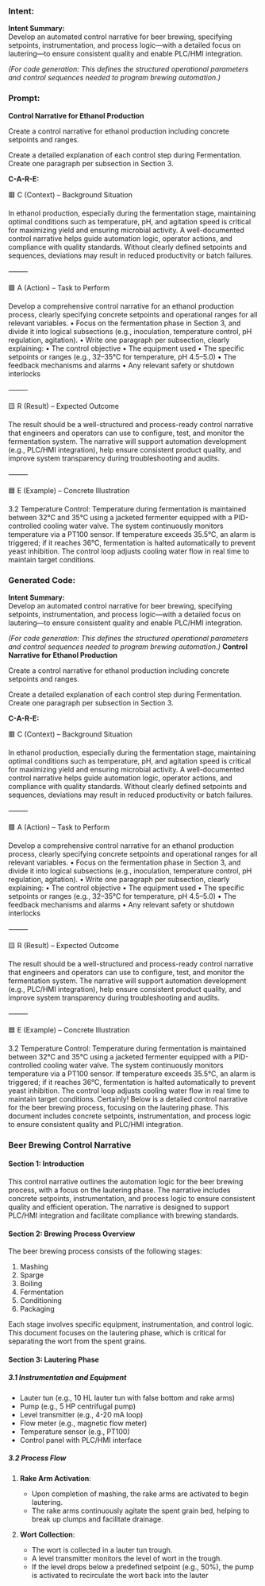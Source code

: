 ### Intent:
**Intent Summary:**  
Develop an automated control narrative for beer brewing, specifying setpoints, instrumentation, and process logic—with a detailed focus on lautering—to ensure consistent quality and enable PLC/HMI integration.  

*(For code generation: This defines the structured operational parameters and control sequences needed to program brewing automation.)*

### Prompt:
**Control Narrative for Ethanol Production**

Create a control narrative for ethanol production including concrete setpoints and ranges.

Create a detailed explanation of each control step during Fermentation. Create one paragraph per subsection in Section 3.

**C-A-R-E:**

🟥 C (Context) – Background Situation

In ethanol production, especially during the fermentation stage, maintaining optimal conditions such as temperature, pH, and agitation speed is critical for maximizing yield and ensuring microbial activity. A well-documented control narrative helps guide automation logic, operator actions, and compliance with quality standards. Without clearly defined setpoints and sequences, deviations may result in reduced productivity or batch failures.

⸻

🟩 A (Action) – Task to Perform

Develop a comprehensive control narrative for an ethanol production process, clearly specifying concrete setpoints and operational ranges for all relevant variables.
	•	Focus on the fermentation phase in Section 3, and divide it into logical subsections (e.g., inoculation, temperature control, pH regulation, agitation).
	•	Write one paragraph per subsection, clearly explaining:
	•	The control objective
	•	The equipment used
	•	The specific setpoints or ranges (e.g., 32–35°C for temperature, pH 4.5–5.0)
	•	The feedback mechanisms and alarms
	•	Any relevant safety or shutdown interlocks

⸻

🟨 R (Result) – Expected Outcome

The result should be a well-structured and process-ready control narrative that engineers and operators can use to configure, test, and monitor the fermentation system. The narrative will support automation development (e.g., PLC/HMI integration), help ensure consistent product quality, and improve system transparency during troubleshooting and audits.

⸻

🟦 E (Example) – Concrete Illustration

3.2 Temperature Control:
Temperature during fermentation is maintained between 32°C and 35°C using a jacketed fermenter equipped with a PID-controlled cooling water valve. The system continuously monitors temperature via a PT100 sensor. If temperature exceeds 35.5°C, an alarm is triggered; if it reaches 36°C, fermentation is halted automatically to prevent yeast inhibition. The control loop adjusts cooling water flow in real time to maintain target conditions.

### Generated Code:
**Intent Summary:**  
Develop an automated control narrative for beer brewing, specifying setpoints, instrumentation, and process logic—with a detailed focus on lautering—to ensure consistent quality and enable PLC/HMI integration.  

*(For code generation: This defines the structured operational parameters and control sequences needed to program brewing automation.)*
**Control Narrative for Ethanol Production**

Create a control narrative for ethanol production including concrete setpoints and ranges.

Create a detailed explanation of each control step during Fermentation. Create one paragraph per subsection in Section 3.

**C-A-R-E:**

🟥 C (Context) – Background Situation

In ethanol production, especially during the fermentation stage, maintaining optimal conditions such as temperature, pH, and agitation speed is critical for maximizing yield and ensuring microbial activity. A well-documented control narrative helps guide automation logic, operator actions, and compliance with quality standards. Without clearly defined setpoints and sequences, deviations may result in reduced productivity or batch failures.

⸻

🟩 A (Action) – Task to Perform

Develop a comprehensive control narrative for an ethanol production process, clearly specifying concrete setpoints and operational ranges for all relevant variables.
	•	Focus on the fermentation phase in Section 3, and divide it into logical subsections (e.g., inoculation, temperature control, pH regulation, agitation).
	•	Write one paragraph per subsection, clearly explaining:
	•	The control objective
	•	The equipment used
	•	The specific setpoints or ranges (e.g., 32–35°C for temperature, pH 4.5–5.0)
	•	The feedback mechanisms and alarms
	•	Any relevant safety or shutdown interlocks

⸻

🟨 R (Result) – Expected Outcome

The result should be a well-structured and process-ready control narrative that engineers and operators can use to configure, test, and monitor the fermentation system. The narrative will support automation development (e.g., PLC/HMI integration), help ensure consistent product quality, and improve system transparency during troubleshooting and audits.

⸻

🟦 E (Example) – Concrete Illustration

3.2 Temperature Control:
Temperature during fermentation is maintained between 32°C and 35°C using a jacketed fermenter equipped with a PID-controlled cooling water valve. The system continuously monitors temperature via a PT100 sensor. If temperature exceeds 35.5°C, an alarm is triggered; if it reaches 36°C, fermentation is halted automatically to prevent yeast inhibition. The control loop adjusts cooling water flow in real time to maintain target conditions.
Certainly! Below is a detailed control narrative for the beer brewing process, focusing on the lautering phase. This document includes concrete setpoints, instrumentation, and process logic to ensure consistent quality and PLC/HMI integration.

### Beer Brewing Control Narrative

#### Section 1: Introduction
This control narrative outlines the automation logic for the beer brewing process, with a focus on the lautering phase. The narrative includes concrete setpoints, instrumentation, and process logic to ensure consistent quality and efficient operation. The narrative is designed to support PLC/HMI integration and facilitate compliance with brewing standards.

#### Section 2: Brewing Process Overview
The beer brewing process consists of the following stages:
1. Mashing
2. Sparge
3. Boiling
4. Fermentation
5. Conditioning
6. Packaging

Each stage involves specific equipment, instrumentation, and control logic. This document focuses on the lautering phase, which is critical for separating the wort from the spent grains.

#### Section 3: Lautering Phase

##### 3.1 Instrumentation and Equipment
- Lauter tun (e.g., 10 HL lauter tun with false bottom and rake arms)
- Pump (e.g., 5 HP centrifugal pump)
- Level transmitter (e.g., 4-20 mA loop)
- Flow meter (e.g., magnetic flow meter)
- Temperature sensor (e.g., PT100)
- Control panel with PLC/HMI interface

##### 3.2 Process Flow
1. **Rake Arm Activation**:
   - Upon completion of mashing, the rake arms are activated to begin lautering.
   - The rake arms continuously agitate the spent grain bed, helping to break up clumps and facilitate drainage.

2. **Wort Collection**:
   - The wort is collected in a lauter tun trough.
   - A level transmitter monitors the level of wort in the trough.
   - If the level drops below a predefined setpoint (e.g., 50%), the pump is activated to recirculate the wort back into the lauter
